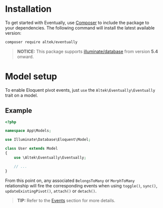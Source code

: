 # Installation
To get started with Eventually, use [Composer](https://getcomposer.org/doc/00-intro.md) to include the package to your dependencies.
The following command will install the latest available version:

```sh
composer require altek/eventually
```

> **NOTICE:** This package supports [illuminate/database](https://packagist.org/packages/illuminate/database) from version **5.4** onward.

# Model setup
To enable Eloquent pivot events, just `use` the `Altek\Eventually\Eventually` trait on a model.

## Example
```php
<?php

namespace App\Models;

use Illuminate\Database\Eloquent\Model;

class User extends Model
{
    use \Altek\Eventually\Eventually;

    // ...
}
```

From this point on, any associated `BelongsToMany` or `MorphToMany` relationship will fire the corresponding events when using `toggle()`, `sync()`, `updateExistingPivot()`, `attach()` or `detach()`.

> **TIP:** Refer to the [Events](events.md) section for more details.
